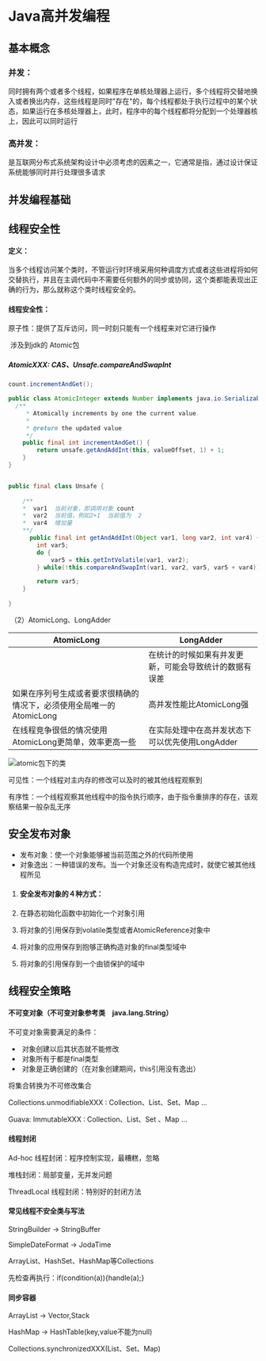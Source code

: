# Java高并发编程

## 基本概念

### 并发：

同时拥有两个或者多个线程，如果程序在单核处理器上运行，多个线程将交替地换入或者换出内存，这些线程是同时"存在"的，每个线程都处于执行过程中的某个状态，如果运行在多核处理器上，此时，程序中的每个线程都将分配到一个处理器核上，因此可以同时运行

### 高并发：

是互联网分布式系统架构设计中必须考虑的因素之一，它通常是指，通过设计保证系统能够同时并行处理很多请求

## 并发编程基础



## 线程安全性

#### 定义：

当多个线程访问某个类时，不管运行时环境采用何种调度方式或者这些进程将如何交替执行，并且在主调代码中不需要任何额外的同步或协同，这个类都能表现出正确的行为，那么就称这个类时线程安全的。

#### 线程安全性：

原子性：提供了互斥访问，同一时刻只能有一个线程来对它进行操作

​	涉及到jdk的  Atomic包

##### AtomicXXX: CAS、Unsafe.compareAndSwapInt

```java
count.incrementAndGet();

public class AtomicInteger extends Number implements java.io.Serializable {
  /**
     * Atomically increments by one the current value.
     *
     * @return the updated value
     */
    public final int incrementAndGet() {
        return unsafe.getAndAddInt(this, valueOffset, 1) + 1;
    }
}


public final class Unsafe {
  
  	/**
  	*  var1  当前对象，即调用对象 count
  	*  var2  当前值，例如2+1  当前值为  2
  	*  var4  增加量
  	**/
      public final int getAndAddInt(Object var1, long var2, int var4) {
        int var5;
        do {
            var5 = this.getIntVolatile(var1, var2);
        } while(!this.compareAndSwapInt(var1, var2, var5, var5 + var4));

        return var5;
    }
  
}
```

​	（2）AtomicLong、LongAdder

| AtomicLong                                                   | LongAdder                                              |
| ------------------------------------------------------------ | ------------------------------------------------------ |
|                                                              | 在统计的时候如果有并发更新，可能会导致统计的数据有误差 |
| 如果在序列号生成或者要求很精确的情况下，必须使用全局唯一的AtomicLong | 高并发性能比AtomicLong强                               |
| 在线程竞争很低的情况使用AtomicLong更简单，效率更高一些       | 在实际处理中在高并发状态下可以优先使用LongAdder        |

 ![atomic包下的类](/home/last/%E6%96%87%E6%A1%A3/doc/image/atomic.PNG)



可见性：一个线程对主内存的修改可以及时的被其他线程观察到

有序性：一个线程观察其他线程中的指令执行顺序，由于指令重排序的存在，该观察结果一般杂乱无序







## 安全发布对象

- 发布对象：使一个对象能够被当前范围之外的代码所使用
- 对象逸出：一种错误的发布。当一个对象还没有构造完成时，就使它被其他线程所见

1. #### 安全发布对象的４种方式：

2. 在静态初始化函数中初始化一个对象引用

3. 将对象的引用保存到volatile类型或者AtomicReference对象中

4. 将对象的应用保存到抱够正确构造对象的final类型域中

5. 将对象的引用保存到一个由锁保护的域中

## 线程安全策略

#### 不可变对象（不可变对象参考类　java.lang.String）

不可变对象需要满足的条件：

- ​	对象创建以后其状态就不能修改
- ​	对象所有于都是final类型
- ​	对象是正确创建的（在对象创建期间，this引用没有逸出）

将集合转换为不可修改集合

Collections.unmodifiableXXX : Collection、List、Set、Map ...

Guava: ImmutableXXX : Collection、List、Set 、Map ...

#### 线程封闭

Ad-hoc 线程封闭：程序控制实现，最糟糕，忽略

堆栈封闭：局部变量，无并发问题

ThreadLocal 线程封闭：特别好的封闭方法

#### 常见线程不安全类与写法

StringBuilder -> StringBuffer

SimpleDateFormat -> JodaTime

ArrayList、HashSet、HashMap等Collections

先检查再执行：if(condition(a)){handle(a);}

#### 同步容器

ArrayList 	->	 Vector,Stack

HashMap	->	HashTable(key,value不能为null)

Collections.synchronizedXXX(List、Set、Map)







































































































































































